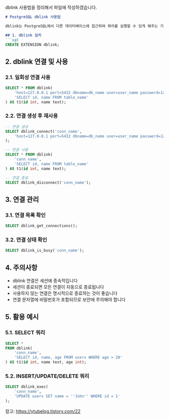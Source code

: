 

dblink 사용법을 정리해서 파일에 작성하겠습니다.

```markdown:it-notes/postgresql/dblink.md
# PostgreSQL dblink 사용법

dblink는 PostgreSQL에서 다른 데이터베이스에 접근하여 쿼리를 실행할 수 있게 해주는 기능입니다.

## 1. dblink 설치
```sql
CREATE EXTENSION dblink;
```

## 2. dblink 연결 및 사용

### 2.1. 일회성 연결 사용
```sql
SELECT * FROM dblink(
    'host=127.0.0.1 port=5432 dbname=db_name user=user_name password=1234',
    'SELECT id, name FROM table_name'
) AS t1(id int, name text);
```

### 2.2. 연결 생성 후 재사용
```sql
-- 연결 생성
SELECT dblink_connect('conn_name', 
    'host=127.0.0.1 port=5432 dbname=db_name user=user_name password=1234'
);

-- 연결 사용
SELECT * FROM dblink(
    'conn_name',
    'SELECT id, name FROM table_name'
) AS t1(id int, name text);

-- 연결 종료
SELECT dblink_disconnect('conn_name');
```

## 3. 연결 관리

### 3.1. 연결 목록 확인
```sql
SELECT dblink_get_connections();
```

### 3.2. 연결 상태 확인
```sql
SELECT dblink_is_busy('conn_name');
```

## 4. 주의사항
- dblink 연결은 세션에 종속적입니다
- 세션이 종료되면 모든 연결이 자동으로 종료됩니다
- 사용하지 않는 연결은 명시적으로 종료하는 것이 좋습니다
- 연결 문자열에 비밀번호가 포함되므로 보안에 주의해야 합니다

## 5. 활용 예시

### 5.1. SELECT 쿼리
```sql
SELECT *
FROM dblink(
    'conn_name',
    'SELECT id, name, age FROM users WHERE age > 20'
) AS t1(id int, name text, age int);
```

### 5.2. INSERT/UPDATE/DELETE 쿼리
```sql
SELECT dblink_exec(
    'conn_name',
    'UPDATE users SET name = ''John'' WHERE id = 1'
);
```

참고: https://ytubelog.tistory.com/22
```
